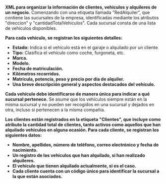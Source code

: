 **XML para organizar la información de clientes, vehículos y alquileres de un negocio.** Comenzando con una etiqueta llamada "RedAlquiler", que contiene las sucursales de la empresa, identificadas mediante los atributos "direccion" y "cantidadTotalVehiculos". Cada sucursal consta de una lista de vehículos disponibles.

**Para cada vehículo, se registran los siguientes detalles:**

- **Estado:** Indica si el vehículo está en el garaje o alquilado por un cliente.
- **Tipo:** Clasifica el vehículo como coche, furgoneta, etc.
- **Marca.**
- **Modelo.**
- **Fecha de matriculación.**
- **Kilómetros recorridos.**
- **Matrícula, potencia, peso y precio por día de alquiler.**
- **Una breve descripción general y aspectos destacados del vehículo.**

**Cada vehículo debe identificarse de manera única para indicar a qué sucursal pertenece.** Se asume que los vehículos siempre están en la misma sucursal y no pueden ser recogidos en una sucursal y dejados en otra, incluso si pertenecen a la misma compañía.

**Los clientes están registrados en la etiqueta "Clientes", que incluye como atributo la cantidad total de clientes, tanto activos como aquellos que han alquilado vehículos en alguna ocasión. Para cada cliente, se registran los siguientes datos:**

- **Nombre, apellidos, número de teléfono, correo electrónico y fecha de nacimiento.**
- **Un registro de los vehículos que han alquilado, si han realizado alquileres.**
- **El vehículo que tienen alquilado actualmente, si es el caso.**
- **Cada cliente cuenta con un código único para identificar la sucursal a la que están asociados.**

